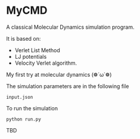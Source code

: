 # MyCMD
A classical Molecular Dynamics simulation program.

It is based on:
* Verlet List Method
* LJ potentials
* Velocity Verlet algorithm.

My first try at molecular dynamics (❁´ω`❁)


The simulation parameters are in the following file
```
input.json
```

To run the simulation
```
python run.py
```


TBD
